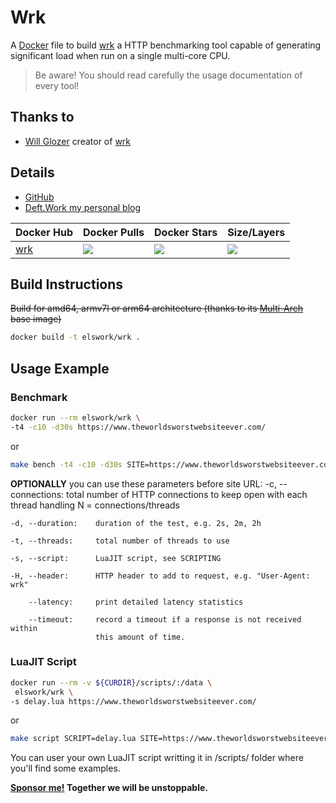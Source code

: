 # Wrk

A [Docker](http://docker.com) file to build [wrk](https://github.com/wg/wrk) a HTTP benchmarking tool capable of generating significant load when run on a single multi-core CPU.

> Be aware! You should read carefully the usage documentation of every tool!

## Thanks to

- [Will Glozer](https://glozer.net/) creator of [wrk](https://github.com/wg/wrk)

## Details

- [GitHub](https://github.com/elswork/wrk)
- [Deft.Work my personal blog](https://deft.work)

| Docker Hub | Docker Pulls | Docker Stars | Size/Layers |
| --- | --- | --- | --- |
| [wrk](https://hub.docker.com/r/elswork/wrk "elswork/wrk on Docker Hub") | [![](https://img.shields.io/docker/pulls/elswork/wrk.svg)](https://hub.docker.com/r/elswork/wrk "wrk on Docker Hub") | [![](https://img.shields.io/docker/stars/elswork/wrk.svg)](https://hub.docker.com/r/elswork/wrk "wrk on Docker Hub") | [![](https://images.microbadger.com/badges/image/elswork/wrk.svg)](https://microbadger.com/images/elswork/wrk "wrk on microbadger.com") |

## Build Instructions
~~Build for amd64, armv7l or arm64 architecture (thanks to its [Multi-Arch](https://blog.docker.com/2017/11/multi-arch-all-the-things/) base image)~~

```bash
docker build -t elswork/wrk .
```

## Usage Example

### Benchmark

```bash
docker run --rm elswork/wrk \
-t4 -c10 -d30s https://www.theworldsworstwebsiteever.com/
```
or
```bash
make bench -t4 -c10 -d30s SITE=https://www.theworldsworstwebsiteever.com/
```

**OPTIONALLY** you can use these parameters before site URL:
    -c, --connections: total number of HTTP connections to keep open with
                       each thread handling N = connections/threads

    -d, --duration:    duration of the test, e.g. 2s, 2m, 2h

    -t, --threads:     total number of threads to use

    -s, --script:      LuaJIT script, see SCRIPTING

    -H, --header:      HTTP header to add to request, e.g. "User-Agent: wrk"

        --latency:     print detailed latency statistics

        --timeout:     record a timeout if a response is not received within
                       this amount of time.

### LuaJIT Script

```bash
docker run --rm -v ${CURDIR}/scripts/:/data \
 elswork/wrk \
-s delay.lua https://www.theworldsworstwebsiteever.com/
```
or
```bash
make script SCRIPT=delay.lua SITE=https://www.theworldsworstwebsiteever.com/
```
You can user your own LuaJIT script writting it in /scripts/ folder where you'll find some examples.

**[Sponsor me!](https://github.com/sponsors/elswork) Together we will be unstoppable.**